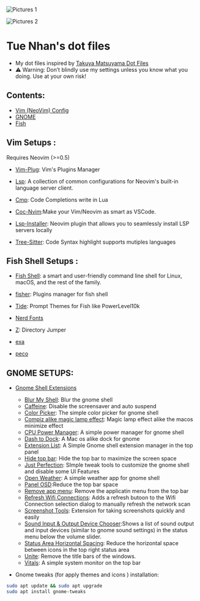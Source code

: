 ![Pictures 1](https://github.com/iamverysimp1e/Public-Dot-Files/blob/main/ScreenShots/2.png)




![Pictures 2](https://github.com/iamverysimp1e/Public-Dot-Files/blob/main/ScreenShots/3.png)

# Tue Nhan's dot files
- My dot files  inspired by [Takuya Matsuyama Dot Files](https://github.com/craftzdog/dotfiles-public)
- ⚠️ Warning: Don’t blindly use my settings unless you know what you doing. Use at your own risk!

## Contents:
- [Vim (NeoVim) Config](#neovim)
- [GNOME](#gnome)
- [Fish](#fish)

## Vim Setups <a name = "neovim"></a>: 
Requires Neovim (>=0.5)

- [Vim-Plug](https://github.com/junegunn/vim-plug): Vim's Plugins Manager
- [Lsp](https://github.com/neovim/nvim-lspconfig): A collection of common configurations for Neovim's built-in language server client.
- [Cmp](https://github.com/hrsh7th/nvim-cmp): Code Completions write in Lua 
- [Coc-Nvim](https://github.com/neoclide/coc.nvim):Make your Vim/Neovim as smart as VSCode.

- [Lsp-Installer](https://github.com/williamboman/nvim-lsp-installer):
Neovim plugin that allows you to seamlessly install LSP servers locally 

-  [Tree-Sitter](https://github.com/nvim-treesitter/nvim-treesitter): Code Syntax highlight supports mutiples languages

## Fish Shell Setups <a name = "fish"></a>:
- [Fish Shell](https://github.com/nvim-treesitter/nvim-treesitter): a smart and user-friendly command line
shell for Linux, macOS, and the rest of the family.

- [fisher](https://github.com/jorgebucaran/fisher): Plugins manager for fish shell

- [Tide](https://github.com/IlanCosman/tide): Prompt Themes for Fish like PowerLevel10k

- [Nerd Fonts](https://github.com/ryanoasis/nerd-fonts)

- [Z](https://github.com/jethrokuan/z): Directory Jumper

- [exa](https://the.exa.website/)

- [peco](https://github.com/peco/peco)

## GNOME SETUPS<a name = "gnome"></a>:
- [Gnome Shell Extensions](https://extensions.gnome.org/) 
   - [Blur My Shell](https://extensions.gnome.org/extension/3193/blur-my-shell/): Blur the gnome shell
   - [Caffeine](https://extensions.gnome.org/extension/517/caffeine/): Disable the screensaver and auto suspend
   - [Color Picker](https://extensions.gnome.org/extension/3396/color-picker/): The simple color picker for gnome shell
   - [Compiz alike magic lamp effect](https://extensions.gnome.org/extension/3740/compiz-alike-magic-lamp-effect/): Magic lamp effect alike the macos minimize effect
   - [CPU Power Manager](https://extensions.gnome.org/extension/3194/cpu-power-manager/): A simple power manager for gnome shell
   - [Dash to Dock](https://extensions.gnome.org/extension/3195/dash-to-dock/): A Mac os alike dock for gnome 
   - [Extension List](https://extensions.gnome.org/extension/3088/extension-list/): A Simple Gnome shell extension manager in the top panel 
   - [Hide top bar](https://extensions.gnome.org/extension/545/hide-top-bar/): Hide the top bar to maximize the screen space
   - [Just Perfection](https://extensions.gnome.org/extension/3843/just-perfection/): SImple tweak tools to customize the gnome shell and disable some UI Features
   - [Open Weather](https://extensions.gnome.org/extension/750/openweather/): A simple weather app for gnome shell
   - [Panel OSD](https://extensions.gnome.org/extension/708/panel-osd/):Reduce the top bar space
   - [Remove app menu](https://extensions.gnome.org/extension/3906/remove-app-menu/): Remove the applicatin menu from the top bar
   - [Refresh Wifi Connections](https://extensions.gnome.org/extension/905/refresh-wifi-connections/): Adds a refresh butoon to the Wifi Connection selection dialog to manually refresh the network scan
   - [Screenshot Tools](https://extensions.gnome.org/extension/1112/screenshot-tool/): Extension for taking screenshots quickly and easily
   - [Sound Input & Output Device Chooser](https://extensions.gnome.org/extension/906/sound-output-device-chooser/):Shows a list of sound output and input devices (similar to gnome sound settings) in the status menu below the volume slider. 
   - [Status Area Horizontal Spacing](https://extensions.gnome.org/extension/355/status-area-horizontal-spacing/): Reduce the horizontal space between icons in the top right status area
   - [Unite](https://extensions.gnome.org/extension/1287/unite/): Remove the title bars of the windows.
   - [Vitals](https://extensions.gnome.org/extension/1460/vitals/): A simple system monitor on the top bar

- Gnome tweaks (for apply themes and icons ) installation:
```bash
sudo apt update && sudo apt upgrade
sudo apt install gnome-tweaks
```

   

